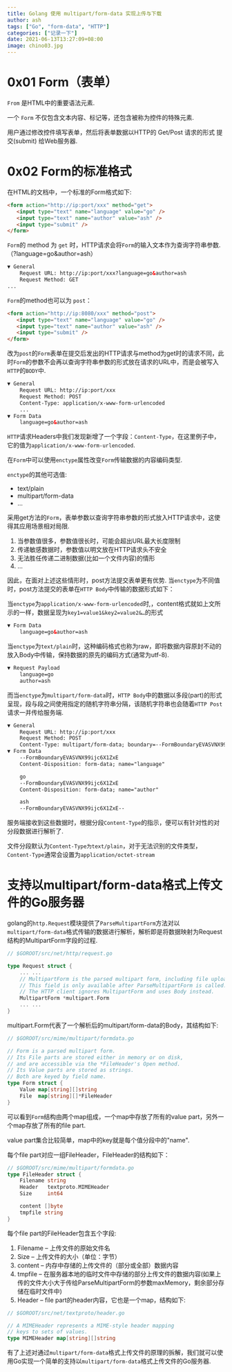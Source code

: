 ```yaml
---
title: Golang 使用 multipart/form-data 实现上传与下载
author: ash
tags: ["Go", "form-data", "HTTP"]
categories: ["记录一下"]
date: 2021-06-13T13:27:09+08:00
image: chino03.jpg
---
```


# 0x01 Form（表单）

`From` 是HTML中的重要语法元素.

一个 `Form` 不仅包含文本内容、标记等，还包含被称为控件的特殊元素. 

用户通过修改控件填写表单，然后将表单数据以HTTP的 Get/Post 请求的形式 提交(submit) 给Web服务器.


# 0x02 Form的标准格式

在HTML的文档中，一个标准的Form格式如下:

```html
<form action="http://ip:port/xxx" method="get">
   <input type="text" name="language" value="go" />
   <input type="text" name="author" value="ash" />
   <input type="submit" />
</form>
```

`Form`的 method 为 `get` 时，HTTP请求会将`Form`的输入文本作为查询字符串参数.（?language=go&author=ash）

```html
▼ General
    Request URL: http://ip:port/xxx?language=go&author=ash
    Request Method: GET
...
```


`Form`的method也可以为 `post`：

```html
<form action="http://ip:8080/xxx" method="post">
   <input type="text" name="language" value="go" />
   <input type="text" name="author" value="ash" />
   <input type="submit" />
</form>
```

改为`post`的`Form`表单在提交后发出的HTTP请求与method为get时的请求不同，此时`Form`的参数不会再以查询字符串参数的形式放在请求的URL中，而是会被写入`HTTP`的`BODY`中.

```html
▼ General
    Request URL: http://ip:port/xxx
    Request Method: POST
    Content-Type: application/x-www-form-urlencoded
    ...
▼ Form Data
    language=go&author=ash
```

`HTTP`请求Headers中我们发现新增了一个字段：`Content-Type`，在这里例子中，它的值为`application/x-www-form-urlencoded`. 

在`Form`中可以使用`enctype`属性改变`Form`传输数据的内容编码类型.

`enctype`的其他可选值:

* text/plain
* multipart/form-data
* ...

采用get方法的`Form`，表单参数以查询字符串参数的形式放入HTTP请求中，这使得其应用场景相对局限.

1. 当参数值很多，参数值很长时，可能会超出URL最大长度限制
2. 传递敏感数据时，参数值以明文放在HTTP请求头不安全
3. 无法胜任传递二进制数据(比如一个文件内容)的情形
4. ...


因此，在面对上述这些情形时，post方法提交表单更有优势.
当`enctype`为不同值时，post方法提交的表单在`HTTP Body`中传输的数据形式如下：

当`enctype`为`application/x-www-form-urlencoded`时,，content格式就如上文所示的一样，数据呈现为`key1=value1&key2=value2&…`的形式

```html
▼ Form Data
    language=go&author=ash
```

当`enctype`为`text/plain`时，这种编码格式也称为raw，即将数据内容原封不动的放入Body中传输，保持数据的原先的编码方式(通常为utf-8).

```html
▼ Request Payload
    language=go
    author=ash
```

而当`enctype`为`multipart/form-data`时，`HTTP Body`中的数据以多段(part)的形式呈现，段与段之间使用指定的随机字符串分隔，该随机字符串也会随着`HTTP Post`请求一并传给服务端.

```html
▼ General
    Request URL: http://ip:port/xxx
    Request Method: POST
    Content-Type: multipart/form-data; boundary=--FormBoundaryEVASVNX99ijc6X1ZxE
▼ Form Data
    --FormBoundaryEVASVNX99ijc6X1ZxE
    Content-Disposition: form-data; name="language"

    go
    --FormBoundaryEVASVNX99ijc6X1ZxE
    Content-Disposition: form-data; name="author"

    ash
    --FormBoundaryEVASVNX99ijc6X1ZxE--
```

服务端接收到这些数据时，根据分段`Content-Type`的指示，便可以有针对性的对分段数据进行解析了.

文件分段默认为`Content-Type为text/plain`，对于无法识别的文件类型，`Content-Type`通常会设置为`application/octet-stream`

# 支持以multipart/form-data格式上传文件的Go服务器

golang的`http.Request`模块提供了`ParseMultipartForm`方法对以`multipart/form-data`格式传输的数据进行解析，解析即是将数据映射为Request结构的MultipartForm字段的过程.

```go
// $GOROOT/src/net/http/request.go

type Request struct {
    ... ...
    // MultipartForm is the parsed multipart form, including file uploads.
    // This field is only available after ParseMultipartForm is called.
    // The HTTP client ignores MultipartForm and uses Body instead.
    MultipartForm *multipart.Form
    ... ...
}
```

multipart.Form代表了一个解析后的multipart/form-data的Body，其结构如下:

```go
// $GOROOT/src/mime/multipart/formdata.go

// Form is a parsed multipart form.
// Its File parts are stored either in memory or on disk,
// and are accessible via the *FileHeader's Open method.
// Its Value parts are stored as strings.
// Both are keyed by field name.
type Form struct {
    Value map[string][]string
    File  map[string][]*FileHeader
}
```

可以看到`Form`结构由两个map组成，一个map中存放了所有的value part，另外一个map存放了所有的file part.

value part集合比较简单，map中的key就是每个值分段中的"name". 

每个file part对应一组FileHeader，FileHeader的结构如下：

```go
// $GOROOT/src/mime/multipart/formdata.go
type FileHeader struct {
    Filename string
    Header   textproto.MIMEHeader
    Size     int64

    content []byte
    tmpfile string
}
```

每个file part的FileHeader包含五个字段:

1. Filename – 上传文件的原始文件名
2. Size – 上传文件的大小（单位：字节）
3. content – 内存中存储的上传文件的（部分或全部）数据内容
4. tmpfile – 在服务器本地的临时文件中存储的部分上传文件的数据内容(如果上传的文件大小大于传给ParseMultipartForm的参数maxMemory，剩余部分存储在临时文件中)
5. Header – file part的header内容，它也是一个map，结构如下:

```go
// $GOROOT/src/net/textproto/header.go

// A MIMEHeader represents a MIME-style header mapping
// keys to sets of values.
type MIMEHeader map[string][]string
```

有了上述对通过`multipart/form-data`格式上传文件的原理的拆解，我们就可以使用Go实现一个简单的支持以`multipart/form-data`格式上传文件的Go服务器.

```go

```